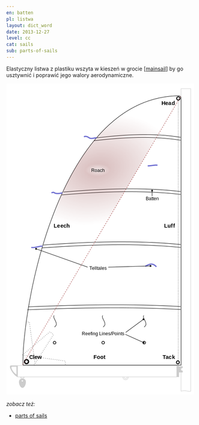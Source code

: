 ```yaml
---
en: batten
pl: listwa 
layout: dict_word
date: 2013-12-27
level: cc
cat: sails
sub: parts-of-sails
---
```


Elastyczny listwa z plastiku wszyta w kieszeń w grocie [[mainsail](/dict/mainsail.html)] by go usztywnić i poprawić jego walory aerodynamiczne.

![części żagla](/img/dict/parts_of_a_sail.png)

*zobacz też:*

* [parts of sails](/dict/parts-of-sails.html)